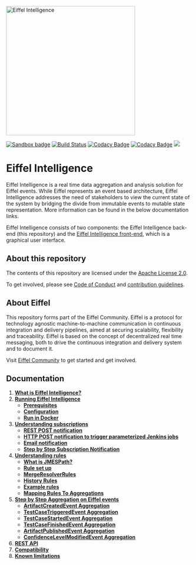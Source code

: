 <!---
   Copyright 2017-2018 Ericsson AB.
   For a full list of individual contributors, please see the commit history.

   Licensed under the Apache License, Version 2.0 (the "License");
   you may not use this file except in compliance with the License.
   You may obtain a copy of the License at

       http://www.apache.org/licenses/LICENSE-2.0

   Unless required by applicable law or agreed to in writing, software
   distributed under the License is distributed on an "AS IS" BASIS,
   WITHOUT WARRANTIES OR CONDITIONS OF ANY KIND, either express or implied.
   See the License for the specific language governing permissions and
   limitations under the License.
--->

<img src="./images/eiffel-intelligence-logo.png" alt="Eiffel Intelligence" width="350"/>

[![Sandbox badge](https://img.shields.io/badge/Stage-Sandbox-yellow)](https://github.com/eiffel-community/community/blob/master/PROJECT_LIFECYCLE.md#stage-sandbox)
[![Build Status](https://travis-ci.org/eiffel-community/eiffel-intelligence.svg?branch=master)](https://travis-ci.org/eiffel-community/eiffel-intelligence)
[![Codacy Badge](https://api.codacy.com/project/badge/Grade/8600a861b2aa4770901d12a45ace3535)](https://www.codacy.com/app/eiffel-intelligence-maintainers/eiffel-intelligence?utm_source=github.com&amp;utm_medium=referral&amp;utm_content=eiffel-community/eiffel-intelligence&amp;utm_campaign=Badge_Grade)
[![Codacy Badge](https://api.codacy.com/project/badge/Coverage/8600a861b2aa4770901d12a45ace3535)](https://www.codacy.com/app/eiffel-intelligence-maintainers/eiffel-intelligence?utm_source=github.com&utm_medium=referral&utm_content=eiffel-community/eiffel-intelligence&utm_campaign=Badge_Coverage)
[![](https://jitpack.io/v/eiffel-community/eiffel-intelligence.svg)](https://jitpack.io/#eiffel-community/eiffel-intelligence)

# Eiffel Intelligence
Eiffel Intelligence is a real time data aggregation and analysis solution
for Eiffel events. While Eiffel represents an event based architecture,
Eiffel Intelligence addresses the need of stakeholders to view the current
state of the system by bridging the divide from immutable events to mutable
state representation. More information can be found in the below documentation links.

Eiffel Intelligence consists of two components: the Eiffel Intelligence
back-end (this repository) and the [Eiffel Intelligence front-end](https://github.com/eiffel-community/eiffel-intelligence-frontend),
which is a graphical user interface.

## About this repository
The contents of this repository are licensed under the [Apache License 2.0](./LICENSE).

To get involved, please see [Code of Conduct](https://github.com/eiffel-community/.github/blob/master/CODE_OF_CONDUCT.md) and [contribution guidelines](https://github.com/eiffel-community/.github/blob/master/CONTRIBUTING.md).

## About Eiffel
This repository forms part of the Eiffel Community. Eiffel is a protocol for technology agnostic machine-to-machine communication in continuous integration and delivery pipelines, aimed at securing scalability, flexibility and traceability. Eiffel is based on the concept of decentralized real time messaging, both to drive the continuous integration and delivery system and to document it.

Visit [Eiffel Community](https://eiffel-community.github.io) to get started and get involved.

## Documentation

1. [**What is Eiffel Intelligence?**](wiki/index.md)
2. [**Running Eiffel Intelligence**](wiki/running-eiffel-intelligence.md)
   - [**Prerequisites**](wiki/running-eiffel-intelligence.md#Prerequisites)
   - [**Configuration**](wiki/configuration.md)
   - [**Run in Docker**](wiki/docker.md)
3. [**Understanding subscriptions**](wiki/subscriptions.md)
   - [**REST POST notification**](wiki/subscription-with-REST-POST-notification.md)
   - [**HTTP POST notification to trigger parameterized Jenkins jobs**](wiki/triggering-jenkins-jobs.md)
   - [**Email notification**](wiki/subscription-with-email-notification.md)
   - [**Step by Step Subscription Notification**](wiki/step-by-step-subscription-notification.md)
4. [**Understanding rules**](wiki/rules.md)
   - [**What is JMESPath?**](wiki/rules.md#What-is-JMESPath?)
   - [**Rule set up**](wiki/rules.md#Rule-set-up)
   - [**MergeResolverRules**](wiki/merge-resolver-rules.md)
   - [**History Rules**](wiki/history-rules.md)
   - [**Example rules**](wiki/example-rules.md)
   - [**Mapping Rules To Aggregations**](wiki/mapping-rules-to-aggregations.md)
5. [**Step by Step Aggregation on Eiffel events**](wiki/step-by-step-aggregation.md)
   - [**ArtifactCreatedEvent Aggregation**](wiki/artifact-created-event-aggregation.md)
   - [**TestCaseTriggeredEvent Aggregation**](wiki/test-case-triggered-event-aggregation.md)
   - [**TestCaseStartedEvent Aggregation**](wiki/test-case-started-event-aggregation.md)
   - [**TestCaseFinishedEvent Aggregation**](wiki/test-case-finished-event-aggregation.md)
   - [**ArtifactPublishedEvent Aggregation**](wiki/artifact-published-event-aggregation.md)
   - [**ConfidenceLevelModifiedEvent Aggregation**](wiki/confidence-level-modified-event-aggregation.md)
6. [**REST API**](wiki/REST-API.md)
7. [**Compatibility**](wiki/compatibility.md)
8. [**Known limitations**](wiki/known-limitations.md)
